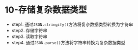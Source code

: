 # 10-存储复杂数据类型

- step1. 通过`JSON.stringify()`方法将复杂数据类型转换为字符串
- step2. 存储字符串
- step3. 读取字符串
- step4. 通过`JSON.parse()`方法将字符串转换为复杂数据类型
